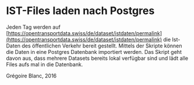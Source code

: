 # IST-Files laden nach Postgres

Jeden Tag werden auf [https://opentransportdata.swiss/de/dataset/istdaten/permalink](https://opentransportdata.swiss/de/dataset/istdaten/permalink)
die Ist-Daten des öffentlichen Verkehr bereit gestellt. Mittels der Skripte
können die Daten in eine Postgres Datenbank importiert werden. Das Skript geht
davon aus, dass mehrere Datasets bereits lokal verfügbar sind und lädt alle
Files aufs mal in die Datenbank.


Grégoire Blanc, 2016
